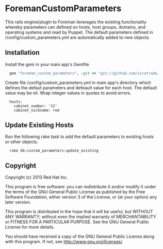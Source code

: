# ForemanCustomParameters

This rails engine/plugin to Foreman leverages the existing functionality whereby parameters can defined on hosts, host groups, domains, and operating systems and read by Puppet.  The default parameters defined in /config/custom_parameters.yml are automatically added to new objects.

## Installation

Install the gem in your main app's Gemfile

```ruby
  gem "foreman_custom_parameters", :git => "git://github.com/isratrade/foreman_custom_parameters.git"
```

Create file /config/custom_parameters.yml in main app's directory which defines the defaut parameters and defeault value for each host.
The default value may be nil.  Wrap integer values in quotes to avoid errors.


```
  hosts:
    cabinet_number: '12'
    cabinet_nickname: red
```

## Update Existing Hosts

Run the following rake task to add the default parameters to existing hosts or other objects.

```
  rake db:custom_parameters:update_existing
```

## Copyright

Copyright (c) 2013 Red Hat Inc.

This program is free software: you can redistribute it and/or modify
it under the terms of the GNU General Public License as published by
the Free Software Foundation, either version 3 of the License, or
(at your option) any later version.

This program is distributed in the hope that it will be useful,
but WITHOUT ANY WARRANTY; without even the implied warranty of
MERCHANTABILITY or FITNESS FOR A PARTICULAR PURPOSE.  See the
GNU General Public License for more details.

You should have received a copy of the GNU General Public License
along with this program.  If not, see <http://www.gnu.org/licenses/>.
